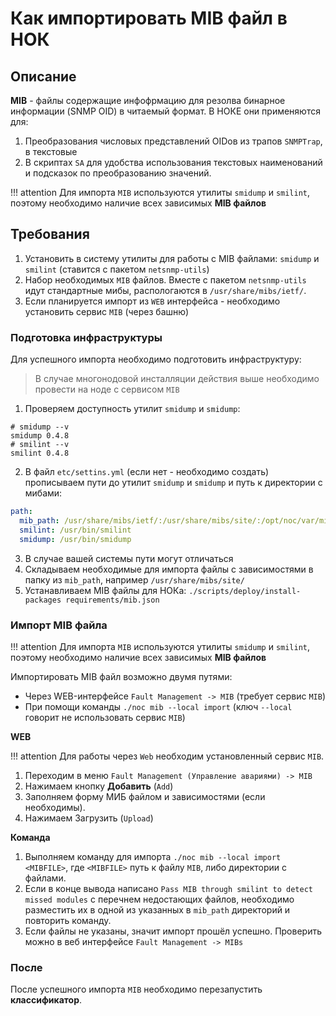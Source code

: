 # Как импортировать MIB файл в НОК

## Описание

**MIB** - файлы содержащие инфофрмацию для резолва бинарное информации (SNMP OID) в читаемый формат. В НОКЕ они применяются для:

1. Преобразования числовых представлений OIDов из трапов `SNMPTrap`, в текстовые 
2. В скриптах `SA` для удобства использования текстовых наименований и подсказок по преобразованию значений.

!!! attention
    Для импорта `MIB` используются утилиты `smidump` и `smilint`, поэтому необходимо наличие всех зависимых **MIB файлов**

## Требования

1. Установить в систему утилиты для работы с MIB файлами: `smidump` и `smilint` (ставится с пакетом `netsnmp-utils`)
2. Набор необходимых `MIB` файлов. Вместе с пакетом `netsnmp-utils` 
   идут стандартные мибы, распологаются в  `/usr/share/mibs/ietf/`.
3. Если планируется импорт из `WEB` интерфейса - необходимо установить сервис `MIB` (через башню)

### Подготовка инфраструктуры

Для успешного импорта необходимо подготовить инфраструктуру:

> В случае многонодовой инсталляции действия выше необходимо провести на ноде с сервисом `MIB`


1. Проверяем доступность утилит `smidump` и `smidump`:

```
# smidump --v
smidump 0.4.8
# smilint --v
smilint 0.4.8
```

2. В файл `etc/settins.yml` (если нет - необходимо создать) прописываем 
   пути до утилит `smidump` и `smidump` и путь к директории с мибами:

``` yaml
path:
  mib_path: /usr/share/mibs/ietf/:/usr/share/mibs/site/:/opt/noc/var/mibs/dist/
  smilint: /usr/bin/smilint
  smidump: /usr/bin/smidump
```

3. В случае вашей системы пути могут отличаться
4. Складываем необходимые для импорта файлы с зависимостями в папку из `mib_path`,
   например `/usr/share/mibs/site/`
5. Устанавливаем MIB файлы для НОКа: `./scripts/deploy/install-packages requirements/mib.json`

### Импорт MIB файла

!!! attention
    Для импорта `MIB` используются утилиты `smidump` и `smilint`, поэтому необходимо наличие всех зависимых **MIB файлов**

Импортировать MIB файл возможно двумя путями:

* Через WEB-интерфейсе `Fault Management -> MIB` (требует сервис `MIB`)
* При помощи команды `./noc mib --local import` (ключ `--local` говорит не использовать сервис `MIB`)

**WEB**

!!! attention
    Для работы через `Web` необходим установленный сервис `MIB`.

1. Переходим в меню `Fault Management (Управление авариями) -> MIB`
2. Нажимаем кнопку **Добавить** (`Add`)
3. Заполняем форму МИБ файлом и зависимостями (если необходимы).
4. Нажимаем Загрузить (`Upload`)

**Команда**

1. Выполняем команду для импорта `./noc mib --local import <MIBFILE>`, где `<MIBFILE>` путь к файлу `MIB`, либо директории с файлами.
2. Если в конце вывода написано `Pass MIB through smilint to detect missed modules` с перечнем недостающих файлов,
 необходимо разместить их в одной из указанных в `mib_path` директорий и повторить команду.
3. Если файлы не указаны, значит импорт прошёл успешно. Проверить можно в веб интерфейсе `Fault Management -> MIBs`

### После

После успешного импорта `MIB` необходимо перезапустить **классификатор**.
